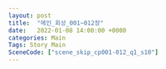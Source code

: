 ```yaml
---
layout: post
title:  "메인_회상_001~012장"
date:   2022-01-08 14:00:00 +0000
categories: Main
Tags: Story Main
SceneCode: ["scene_skip_cp001-012_q1_s10"]
---
```

